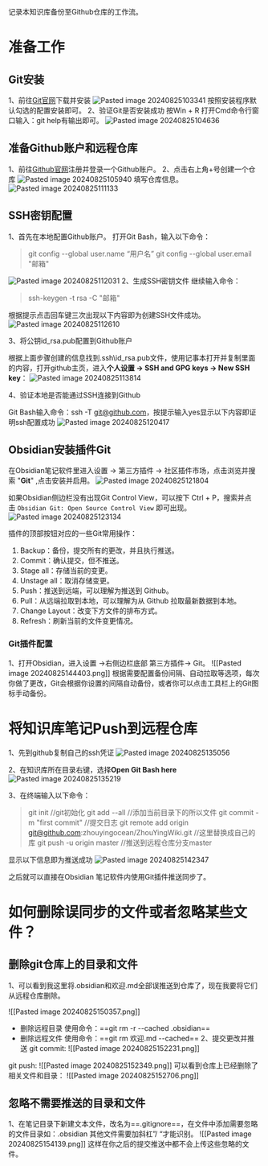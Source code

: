
记录本知识库备份至Github仓库的工作流。

# 准备工作

## Git安装

1、前往[Git官网](https://git-scm.com/downloads)下载并安装
![Pasted image 20240825103341](https://zhouyingwiki-1329003762.cos.ap-guangzhou.myqcloud.com/wiki-pictures/Pasted%20image%2020240825103341.png)
按照安装程序默认勾选的配置安装即可。
2、验证Git是否安装成功
按Win + R 打开Cmd命令行窗口输入：git help有输出即可。
![Pasted image 20240825104636](https://zhouyingwiki-1329003762.cos.ap-guangzhou.myqcloud.com/wiki-pictures/Pasted%20image%2020240825104636.png)

## 准备Github账户和远程仓库

1、前往[Github官网](https://github.com/)注册并登录一个Github账户。
2、点击右上角+号创建一个仓库
![Pasted image 20240825105940](https://zhouyingwiki-1329003762.cos.ap-guangzhou.myqcloud.com/wiki-pictures/Pasted%20image%2020240825105940.png)
填写仓库信息。
![Pasted image 20240825111133](https://zhouyingwiki-1329003762.cos.ap-guangzhou.myqcloud.com/wiki-pictures/Pasted%20image%2020240825111133.png)

## SSH密钥配置

1、首先在本地配置Github账户。
打开Git Bash，输入以下命令：
>git config --global user.name “用户名”
>git config --global user.email "邮箱"

![Pasted image 20240825112031](https://zhouyingwiki-1329003762.cos.ap-guangzhou.myqcloud.com/wiki-pictures/Pasted%20image%2020240825112031.png)
2、生成SSH密钥文件
继续输入命令：
> ssh-keygen -t rsa -C "邮箱"

根据提示点击回车键三次出现以下内容即为创建SSH文件成功。
![Pasted image 20240825112610](https://zhouyingwiki-1329003762.cos.ap-guangzhou.myqcloud.com/wiki-pictures/Pasted%20image%2020240825112610.png)

3、将公钥id_rsa.pub配置到Github账户

根据上面步骤创建的信息找到.ssh\id_rsa.pub文件，使用记事本打开并复制里面的内容，打开github主页，进入**个人设置 -> SSH and GPG keys -> New SSH key**：
![Pasted image 20240825113814](https://zhouyingwiki-1329003762.cos.ap-guangzhou.myqcloud.com/wiki-pictures/Pasted%20image%2020240825113814.png)

4、验证本地是否能通过SSH连接到Github

Git Bash输入命令：ssh -T git@github.com，按提示输入yes显示以下内容即证明ssh配置成功
![Pasted image 20240825120417](https://zhouyingwiki-1329003762.cos.ap-guangzhou.myqcloud.com/wiki-pictures/Pasted%20image%2020240825120417.png)

## Obsidian安装插件Git

在Obsidian笔记软件里进入设置 -> 第三方插件 -> 社区插件市场，点击浏览并搜索 "**Git**" ,点击安装并启用。
![Pasted image 20240825121804](https://zhouyingwiki-1329003762.cos.ap-guangzhou.myqcloud.com/wiki-pictures/Pasted%20image%2020240825121804.png)

如果Obsidian侧边栏没有出现Git Control View，可以按下 Ctrl + P，搜索并点击 `Obsidian Git: Open Source Control View` 即可出现。
![Pasted image 20240825123134](https://zhouyingwiki-1329003762.cos.ap-guangzhou.myqcloud.com/wiki-pictures/Pasted%20image%2020240825123134.png)

插件的顶部按钮对应的一些Git常用操作：
1. Backup：备份，提交所有的更改，并且执行推送。
2. Commit：确认提交，但不推送。
3. Stage all：存储当前的变更。
4. Unstage all：取消存储变更。
5. Push：推送到远端，可以理解为推送到 Github。
6. Pull：从远端拉取到本地，可以理解为从 Github 拉取最新数据到本地。
7. Change Layout：改变下方文件的排布方式。
8. Refresh：刷新当前的文件变更情况。
### Git插件配置

1、打开Obsidian，进入设置 ->右侧边栏底部 第三方插件-> Git。
![[Pasted image 20240825144403.png]]
根据需要配置备份间隔、自动拉取等选项，每次你做了更改，Git会根据你设置的间隔自动备份，或者你可以点击工具栏上的Git图标手动备份。
# 将知识库笔记Push到远程仓库

1、先到github复制自己的ssh凭证
![Pasted image 20240825135056](https://zhouyingwiki-1329003762.cos.ap-guangzhou.myqcloud.com/wiki-pictures/Pasted%20image%2020240825135056.png)

2、在知识库所在目录右键，选择**Open Git Bash here**
![Pasted image 20240825135219](https://zhouyingwiki-1329003762.cos.ap-guangzhou.myqcloud.com/wiki-pictures/Pasted%20image%2020240825135219.png)

3、在终端输入以下命令：

>git init  //git初始化
>git add --all //添加当前目录下的所以文件
>git commit -m "first commit" //提交日志
>git remote add origin git@github.com:zhouyingocean/ZhouYingWiki.git     //这里替换成自己的库
>git push -u origin master  //推送到远程仓库分支master

显示以下信息即为推送成功
![Pasted image 20240825142347](https://zhouyingwiki-1329003762.cos.ap-guangzhou.myqcloud.com/wiki-pictures/Pasted%20image%2020240825142347.png)

之后就可以直接在Obsidian 笔记软件内使用Git插件推送同步了。
# 如何删除误同步的文件或者忽略某些文件？

## 删除git仓库上的目录和文件

1、可以看到我这里将.obsidian和欢迎.md全部误推送到仓库了，现在我要将它们从远程仓库删除。

![[Pasted image 20240825150357.png]]

- 删除远程目录
使用命令：==git rm -r --cached .obsidian==
- 删除远程文件
使用命令：==git rm 欢迎.md --cached==
2、提交更改并推送
git commit:
![[Pasted image 20240825152231.png]]

git push:
![[Pasted image 20240825152349.png]]
可以看到仓库上已经删除了相关文件和目录：
![[Pasted image 20240825152706.png]]

## 忽略不需要推送的目录和文件

1、在笔记目录下新建文本文件，改名为==.gitignore==，在文件中添加需要忽略的文件目录如：.obsidian
其他文件需要加斜杠”/ “才能识别。
![[Pasted image 20240825154139.png]]
这样在你之后的提交推送中都不会上传这些忽略的文件。